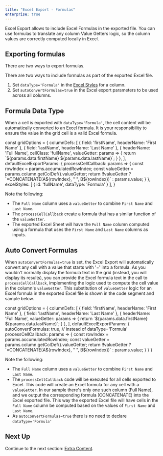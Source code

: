 ```yaml
---
title: "Excel Export - Formulas"
enterprise: true
---
```


Excel Export allows to include Excel Formulas in the exported file. You can use formulas to translate any column Value Getters logic, so the column values are correctly computed locally in Excel.

## Exporting formulas

There are two ways to export formulas.

There are two ways to include formulas as part of the exported Excel file.

1. Set `dataType='Formula'` in the [Excel Styles](../excel-export-styles/) for a column.
1. Set `autoConvertFormulas=true` in the Excel export parameters to be used across all columns.

## Formula Data Type

When a cell is exported with `dataType='Formula'`, the cell content will be automatically converted to an Excel formula. It is your responsibility to ensure the value in the grid cell is a valid Excel formula.

<snippet>
const gridOptions = {
    columnDefs: [
        { field: 'firstName', headerName: 'First Name' },
        { field: 'lastName', headerName: 'Last Name' },
        {
            headerName: 'Full Name',
            cellClass: 'fullName', 
            valueGetter: params => {
                return `${params.data.firstName} ${params.data.lastName}`;
            }
        },
    ],
     defaultExcelExportParams: {
        processCellCallback: params => {
            const rowIndex = params.accumulatedRowIndex;
            const valueGetter = params.column.getColDef().valueGetter;
            return !!valueGetter ? `=CONCATENATE(A${rowIndex}, " ", B${rowIndex})` : params.value;
        }
     },
     excelStyles: [
        {
            id: 'fullName',
            dataType: 'Formula'
        }
    ],
}
</snippet>

Note the following:

- The `Full Name` column uses a `valueGetter` to combine `First Name` and `Last Name`.
- The `processCellCallback` create a formula that has a similar function of the `valueGetter`.
- The exported Excel Sheet will have the `Full Name` column computed using a formula that uses the `First Name` and `Last Name` columns as inputs.

<grid-example title='Excel Export - Formula DataType' name='excel-export-formula-data-type' type='generated' options='{ "enterprise": true, "modules": ["clientside", "excel", "menu"] }'></grid-example>

## Auto Convert Formulas

When `autoConvertFormulas=true` is set, the Excel Export will automatically convert any cell with a value that starts with '=' into a formula. As you wouldn't normally display the formula text in the grid (instead, you will display its results), you can provide the Excel formula text in the call to `processCellCallback`, implementing the logic used to compute the cell value in the column's `valueGetter`. This substitution of `valueGetter` logic for an Excel formula in the exported Excel file is shown in the code segment and sample below.

<snippet>
const gridOptions = {
    columnDefs: [
        { field: 'firstName', headerName: 'First Name' },
        { field: 'lastName', headerName: 'Last Name' },
        { 
            headerName: 'Full Name', 
            valueGetter: params => {
                return `${params.data.firstName} ${params.data.lastName}`;
            }
        },
    ],
     defaultExcelExportParams: {
        autoConvertFormulas: true, // instead of dataType='Formula'
        processCellCallback: params => {
            const rowIndex = params.accumulatedRowIndex;
            const valueGetter = params.column.getColDef().valueGetter;
            return !!valueGetter ? `=CONCATENATE(A${rowIndex}, " ", B${rowIndex})` : params.value;
        }
     }
}
</snippet>

Note the following:

- The `Full Name` column uses a `valueGetter` to combine `First Name` and `Last Name`.
- The `processCellCallback` code will be executed for all cells exported to Excel. This code will create an Excel formula for any cell with a `valueGetter`. In our sample there's only one such column (Full Name), and we output the corresponding formula (CONCATENATE) into the Excel exported file. This way the exported Excel file will have cells in the `Full Name` column be computed based on the values of `First Name` and `Last Name`.
- As `autoConvertFormulas=true` there is no need to declare `dataType='Formula'`

<grid-example title='Excel Export - Auto Convert Formulas' name='excel-export-auto-convert-formulas' type='generated' options='{ "enterprise": true, "modules": ["clientside", "excel", "menu"] }'></grid-example>

## Next Up

Continue to the next section: [Extra Content](../excel-export-extra-content/).
